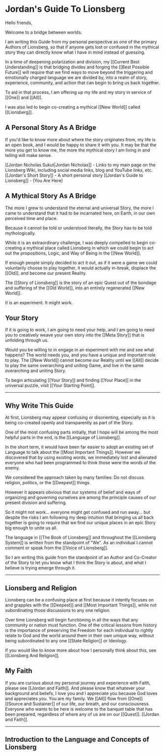 # Jordan's Guide To Lionsberg
Hello friends, 

Welcome to a bridge between worlds. 

I am writing this Guide from my personal perspective as one of the primary Authors of Lionsberg, so that if anyone gets lost or confused in the mythical story they can directly know what I have in mind instead of guessing. 

In a time of deepening polarization and division, my [[Current Best Understanding]] is that bridging divides and forging the [[Best Possible Future]] will require that we find ways to move beyond the triggering and emotionally charged language we are divided by, into a realm of story, experience, community, and action that can begin to bring us back together. 

To aid in that process, I am offering up my life and my story in service of [[One]] and [[All]]. 

I was also led to begin co-creating a mythical [[New World]] called [[Lionsberg]]. 

## A Personal Story As A Bridge
If you'd like to know more about where the story originates from, my life is an open book, and I would be happy to share it with you. It may be that the more you get to know me, the more the mythical story I am living in and telling will make sense. 

[[Jordan Nicholas Sukut|Jordan Nicholas]] - Links to my main page on the Lionsberg Wiki, including social media links, blog and YouTube links, etc.  
[[Jordan's Short Story]]  - A short personal story 
[[Jordan's Guide to Lionsberg]] - (You Are Here)

## A Mythical Story As A Bridge
The more I grew to understand the eternal and universal Story, the more I came to understand that it had to be incarnated here, on Earth, in our own perceived time and place. 

Because it cannot be told or understood literally, the Story has to be told mythologically.  

While it is an extraordinary challenge, I was deeply compelled to begin co-creating a mythical place called Lionsberg in which we could begin to act out the propositions, Logic, and Way of Being in the [[New World]]. 

If enough people simply decided to act it out, as if it were a game we could voluntarily choose to play together, it would actually in-break, displace the [[Old]], and become our present Reality. 

The [[Story of Lionsberg]] is the story of an epic Quest out of the bondage and suffering of the [[Old World]], into an entirely regenerated [[New World]].  

It is an experiment. It might work. 

## Your Story
If it is going to work, I am going to need your help, and I am going to need you to creatively weave your own story into the [[Meta Story]] that is unfolding through us. 

Would you be willing to in engage in an experiment with me and see what happens? The world needs you, and you have a unique and important role to play. The [[New World]] cannot become our Reality until we [[All]] decide to play the same overarching and uniting Game, and live in the same overarching and uniting Story. 

To begin articulating [[Your Story]] and finding [[Your Place]] in the universal puzzle, visit [[Your Starting Point]]. 
___
## Why Write This Guide
At first, Lionsberg may appear confusing or disorienting, especially as it is being co-created openly and transparently as part of the Story. 

One of the most confusing parts initially, that I hope will be among the most helpful parts in the end, is the [[Language of Lionsberg]]. 

In the short term, it would have been far easier to adopt an existing set of Language to talk about the [[Most Important Things]]. However we discovered that by using existing words, we immediately lost and alienated everyone who had been programmed to think those were the words of the enemy. 

We considered the approach taken by many families: Do not discuss religion, politics, or the [[Deepest]] things. 

However it appears obvious that our systems of belief and ways of organizing and governing ourselves are among the principle causes of our present division and suffering.  

So it might not work... everyone might get confused and run away... but despite the risks I am following my deep intuition that bringing us all back together is going to require that we find our unique places in an epic Story big enough to unite us all. 

The language in [[The Book of Lionsberg]] and throughout the [[Lionsberg System]] is written from the standpoint of "We". As an individual I cannot comment or speak from the [[Voice of Lionsberg]]. 

So I am writing this guide from the standpoint of an Author and Co-Creator of the Story to let you know what I think the Story is about, and what I believe is trying emerge through it. 

___
## Lionsberg and Religion
Lionsberg can be a confusing place at first because it intently focuses on and grapples with the [[Deepest]] and [[Most Important Things]], while not subordinating those discussions to any one religion. 

Over time Lionsberg will begin functioning in all the ways that any community or nation must function. One of the critical lessons from history is the importance of preserving the Freedom for each individual to rightly relate to God and the world around them in their own unique way, without being subordinated to any one [[State Religion]] or Ideology. 

If you would like to know more about how I personally think about this, see [[Lionsberg And Religion]]. 

## My Faith 
If you are curious about my personal journey and experience with Faith, please see [[Jordan and Faith]]. And please know that whatever your background and beliefs, I love you and I appreciate you because God loves and appreciates you. You are my family. We [[All]] flow from [[One]] [[Source and Sustainer]] of our life, our breath, and our consciousness. Everyone who wants to be here is welcome to the banquet table that has been prepared, regardless of where any of us are on our [[Quest]]. [[Jordan and Faith]]. 
___
## Introduction to the Language and Concepts of Lionsberg
